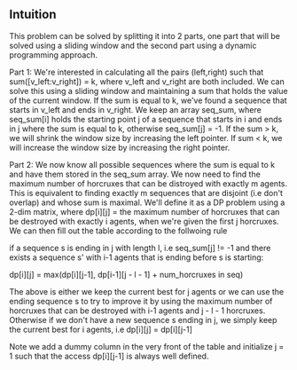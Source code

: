 ## Intuition

This problem can be solved by splitting it into 2 parts, one part that will be solved using a sliding window and the second part using a dynamic programming approach.

Part 1: We're interested in calculating all the pairs (left,right) such that sum([v_left:v_right]) = k, where v_left and v_right are both included. We can solve this using a sliding window and maintaining a sum that holds the value of the current window. If the sum is equal to k, we've found a sequence that starts in v_left and ends in v_right. We keep an array seq_sum, where seq_sum[i] holds the starting point j of a sequence that starts in i and ends in j where the sum is equal to k, otherwise seq_sum[j] = -1. If the sum > k, we will shrink the window size by increasing the left pointer. If sum < k, we will increase the window size by increasing the right pointer.

Part 2: We now know all possible sequences where the sum is equal to k and have them stored in the seq_sum array. We now need to find the maximum number of horcruxes that can be distroyed with exactly m agents. This is equivalent to finding exactly m sequences that are disjoint (i.e don't overlap) and whose sum is maximal. We'll define it as a DP problem using a 2-dim matrix, where dp[i][j] = the maximum number of horcruxes that can be destroyed with exactly i agents, when we're given the first j horcruxes. We can then fill out the table according to the follwoing rule 

if a sequence s is ending in j with length l, i.e seq_sum[j] != -1 and there exists a sequence s' with i-1 agents that is ending before s is starting:

dp[i][j] = max(dp[i][j-1], dp[i-1][j - l - 1] + num_horcruxes in seq)

The above is either we keep the current best for j agents or we can use the ending sequence s to try to improve it by using the maximum number of horcruxes that can be destroyed with i-1 agents and j - l - 1 horcruxes.
Otherwise if we don't have a new sequence s ending in j, we simply keep the current best for i agents, i.e
dp[i][j] = dp[i][j-1]

Note we add a dummy column in the very front of the table and initialize j = 1 such that the access dp[i][j-1] is always well defined.